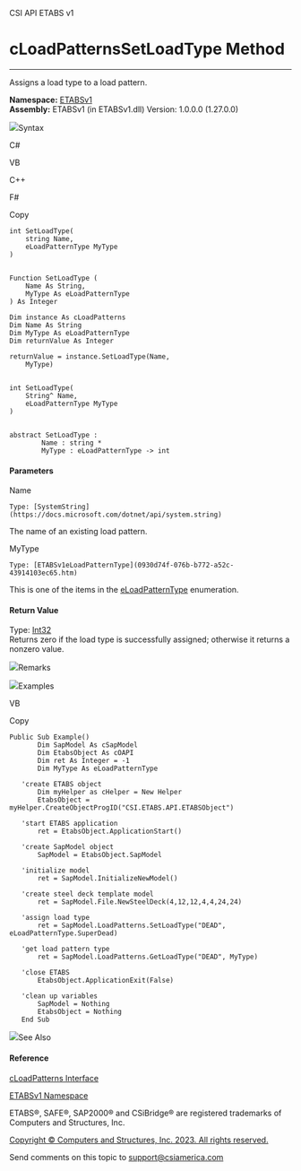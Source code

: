 ﻿

CSI API ETABS v1

# cLoadPatternsSetLoadType Method  
  
---  
  
Assigns a load type to a load pattern.

**Namespace:** [ETABSv1](2780f1b8-2033-5289-2298-1cdb2a7508d9.htm)  
**Assembly:** ETABSv1 (in ETABSv1.dll) Version: 1.0.0.0 (1.27.0.0)

![](../icons/SectionExpanded.png)Syntax

C#

VB

C++

F#

Copy

    
    
    int SetLoadType(
    	string Name,
    	eLoadPatternType MyType
    )
    
    
    Function SetLoadType ( 
    	Name As String,
    	MyType As eLoadPatternType
    ) As Integer
    
    Dim instance As cLoadPatterns
    Dim Name As String
    Dim MyType As eLoadPatternType
    Dim returnValue As Integer
    
    returnValue = instance.SetLoadType(Name, 
    	MyType)
    
    
    int SetLoadType(
    	String^ Name, 
    	eLoadPatternType MyType
    )
    
    
    abstract SetLoadType : 
            Name : string * 
            MyType : eLoadPatternType -> int 
    

#### Parameters

Name

    Type: [SystemString](https://docs.microsoft.com/dotnet/api/system.string)  
The name of an existing load pattern.

MyType

    Type: [ETABSv1eLoadPatternType](0930d74f-076b-b772-a52c-43914103ec65.htm)  
This is one of the items in the
[eLoadPatternType](0930d74f-076b-b772-a52c-43914103ec65.htm) enumeration.

#### Return Value

Type: [Int32](https://docs.microsoft.com/dotnet/api/system.int32)  
Returns zero if the load type is successfully assigned; otherwise it returns a
nonzero value.

![](../icons/SectionExpanded.png)Remarks

![](../icons/SectionExpanded.png)Examples

VB

Copy

    
    
    Public Sub Example()
           Dim SapModel As cSapModel
           Dim EtabsObject As cOAPI
           Dim ret As Integer = -1
           Dim MyType As eLoadPatternType
    
       'create ETABS object
           Dim myHelper as cHelper = New Helper
           EtabsObject = myHelper.CreateObjectProgID("CSI.ETABS.API.ETABSObject")
    
       'start ETABS application
           ret = EtabsObject.ApplicationStart()
    
       'create SapModel object
           SapModel = EtabsObject.SapModel
    
       'initialize model
           ret = SapModel.InitializeNewModel()
    
       'create steel deck template model
           ret = SapModel.File.NewSteelDeck(4,12,12,4,4,24,24)
    
       'assign load type
           ret = SapModel.LoadPatterns.SetLoadType("DEAD", eLoadPatternType.SuperDead)
    
       'get load pattern type
           ret = SapModel.LoadPatterns.GetLoadType("DEAD", MyType)
    
       'close ETABS
           EtabsObject.ApplicationExit(False)
    
       'clean up variables
           SapModel = Nothing
           EtabsObject = Nothing
       End Sub

![](../icons/SectionExpanded.png)See Also

#### Reference

[cLoadPatterns Interface](dcd8ed1c-7819-2e9f-f5d8-70b95b81a3fe.htm)

[ETABSv1 Namespace](2780f1b8-2033-5289-2298-1cdb2a7508d9.htm)

ETABS®, SAFE®, SAP2000® and CSiBridge® are registered trademarks of Computers
and Structures, Inc.  

[Copyright © Computers and Structures, Inc. 2023. All rights
reserved.](http://www.csiamerica.com)

Send comments on this topic to
[support@csiamerica.com](mailto:support%40csiamerica.com?Subject=CSI%20API%20ETABS%20v1)

